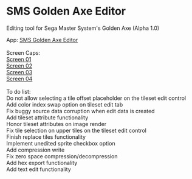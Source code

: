 # SMS Golden Axe Editor
Editing tool for Sega Master System's Golden Axe (Alpha 1.0)

App: <a href="https://github.com/xfixium/SMSGoldenAxeEditor/blob/master/GoldenAxeEditor.exe">SMS Golden Axe Editor</a><br /><br />
Screen Caps:<br />
<a href="http://www.pyxosoft.com/projects/sms_golden_axe/screens/screen_19.png">Screen 01</a><br />
<a href="http://www.pyxosoft.com/projects/sms_golden_axe/screens/screen_20.png">Screen 02</a><br />
<a href="http://www.pyxosoft.com/projects/sms_golden_axe/screens/screen_21.png">Screen 03</a><br />
<a href="http://www.pyxosoft.com/projects/sms_golden_axe/screens/screen_17.png">Screen 04</a><br /><br />
To do list:<br />
Do not allow selecting a tile offset placeholder on the tileset edit control<br />
Add color index swap option on tileset edit tab<br />
Fix buggy source data corruption when edit data is created<br />
Add tileset attribute functionality<br />
Honor tileset attributes on image render<br />
Fix tile selection on upper tiles on the tileset edit control<br />
Finish replace tiles functionality<br />
Implement unedited sprite checkbox option<br />
Add compression write<br />
Fix zero space compression/decompression<br />
Add hex export functionality<br />
Add text edit functionality<br />
